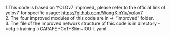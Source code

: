 1.This code is based on YOLOv7 improved, please refer to the official link of yolov7 for specific usage: https://github.com/WongKinYiu/yolov7<br>
2. The four improved modules of this code are in -> “Improved” folder.<br>
3. The file of the improved network structure of this code is in directory ->cfg->training->CARAFE+CoT+Slim+IOU-t.yaml<br>
